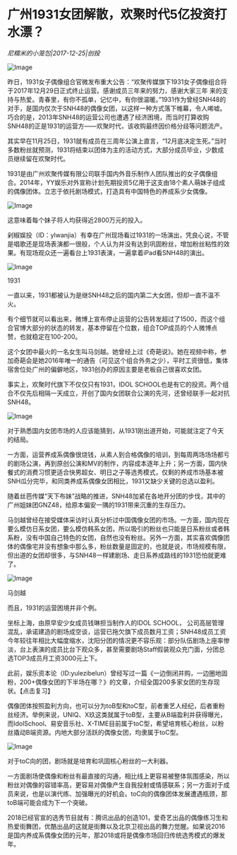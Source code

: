 # 广州1931女团解散，欢聚时代5亿投资打水漂？

*尼糯米的小笼包|2017-12-25|创投*

![Image](http://p2.pstatp.com/large/56940003730401fa5557)

昨日，1931女子偶像组合官微发布重大公告：“欢聚传媒旗下1931女子偶像组合将于2017年12月29日正式终止运营。感谢成员三年来的努力，感谢大家三年 来的支持与热爱。青春里，有你不孤单，记忆中，有你很温暖。”1931作为曾经SNH48的对手，是国内仅次于SNH48的偶像女团，以这样一种方式落下帷幕，令人唏嘘。巧合的是，2013年SNH48的运营公司也遭遇了经济困境，而当时打算收购SNH48的正是1931的运营方——欢聚时代，该收购最终因价格分歧等问题流产。

其实早在11月25日，1931就有成员在三周年公演上直言，“12月底决定生死。”当时多数粉丝就预测，1931将结束以团体为主的活动方式，大部分成员毕业，少数成员继续留在欢聚时代。

1931是由广州欢聚传媒有限公司联手国内外音乐制作人团队推出的女子偶像组合。2014年，YY娱乐对外宣称计划先期投资5亿用于这支由18个素人萌妹子组成的偶像团体。立志于依托剧场模式，打造具有中国特色的养成系少女偶像。

![Image](http://p2.pstatp.com/large/56910005b568d7a7cec7)

这意味着每个妹子将人均获得近2800万元的投入。

剁椒娱投（ID：ylwanjia）有幸在广州现场看过1931的一场演出，凭良心说，不管是唱歌还是现场表演都一很般，个人认为并没有达到巩固粉丝，增加粉丝粘性的效果。有现场观众还一遍看台上1931表演，一遍拿着iPad看SNH48的演出。

![Image](http://p3.pstatp.com/large/569400037305e60cdfd4)

1931

一直以来，1931都被认为是继SNH48之后的国内第二大女团，但却一直不温不火。

有个细节就可以看出来，微博上宣布停止运营的公告转发超过了1500，而这个组合官博大部分的状态的转发，基本停留在个位数，组合TOP成员的个人微博点赞，也就稳定在100-200。

这个女团中最火的一名女生叫马剑越。她曾经上过《奇葩说》。她在视频中称，参加奇葩会是她2016年唯一的通告（可见这个组合外务之少），平时工资很低，集体宿舍位处广州的偏僻地区，1931创办的原因主要是老板自己很喜欢女团。

事实上，欢聚时代旗下不仅仅只有1931，IDOL SCHOOL也是有它的投资。两个组合不仅先后相隔一天成立，开创了国内女团联合公演的先河，还曾经联手一起对抗SNH48。

![Image](http://p3.pstatp.com/large/569300055b4ace52f044)

对于熟悉国内女团市场的人应该能猜到，从1931刚出道开始，可能就注定了今天的结局。

一方面，运营养成系偶像很烧钱，从素人到合格偶像的培训，到每周两场场场都亏的剧场公演，再到原创公演和MV的制作，内容成本逐年上升；另一方面，国内快餐式的消费习惯更适合快男超女、明日之子等选秀模式，仅剩的养成市场基本被SNH瓜分完毕，和同类养成系偶像女团相比，1931又缺少关键的总选以盈利。

随着丝芭传媒“天下布妹”战略的推进，SNH48加紧在各地开分团的步伐，其中的广州姐妹团GNZ48，给原本偏安一隅的1931带来沉重的生存压力。

马剑越曾经在接受媒体采访时认真分析过中国偶像女团的市场。一方面，国内现在要么模仿日系女团，要么模仿韩系女团，所以吸引的粉丝也只能是日系粉丝或者韩系粉，没有中国自己特色的女团，自然也没有粉丝。另外一方面，其实喜欢偶像团体的偶像宅并没有想象中那么多，粉丝数量是固定的，也就是说，市场规模有限，但出道的女团却很多，与SNH48一样建剧场、走日系养成路线的1931恐怕就更难了。

![Image](http://p3.pstatp.com/large/56900005e45b192d6690)

马剑越

而且，1931的运营困境并非个例。

坐标上海，由原早安少女成员钱琳担当制作人的IDOL SCHOOL， 公司高层管理混乱，承诺建造的剧场成空谈，运营已拖欠旗下成员数月工资；SNH48成员工资今年较往年相比大幅度缩水，沈阳分团的情况更不容乐观：部分队伍剧场上座率惨淡，台上表演的成员比台下观众多，甚至需要剧场Staff假装观众充门面，分团总选TOP3成员月工资3000元上下。

此前，娱乐资本论（ID:yulezibelun）曾经写过一篇《一边倒闭并购，一边圈地固粉，200+偶像女团的下半场在哪？》的文章，介绍全国200多家女团的生存现状。【点击复习】

偶像团体按照盈利方向，也可以分为toB型和toC型，前者重艺人经纪，后者重粉丝经济。举例来说，UNIQ、X玖这类就属于toB型，主要从B端盈利并获得曝光，而IdolSchool、易安音乐社、X-TIME目前属于toC型，希望培育核心粉丝，以粉丝撬动B端资源。内地大部分活跃的偶像女团，均隶属于toC型。

![Image](http://p3.pstatp.com/large/56910005b566f76063a5)

对于toC向的团，剧场就是培育和巩固核心粉丝的一大利器。

一方面剧场使偶像和粉丝有最直接的沟通，相比线上更容易被整体氛围感染，所以粉丝对偶像的容错率高，更容易对偶像产生自我投射或情感联系；另一方面对于成员来说，也是以演代练、加强曝光的好机会。toC向的偶像团体发展遭遇瓶颈，那toB端可能会成为下一个突破。

2018已经官宣的选秀节目就有：腾讯出品的创造101，爱奇艺出品的偶像练习生和热爱街舞团，优酷出品的这就是街舞以及北京卫视出品的舞力觉醒。如果说2016是国内养成系偶像女团的元年，那2018或将是偶像市场回归传统选秀模式的爆发年。

